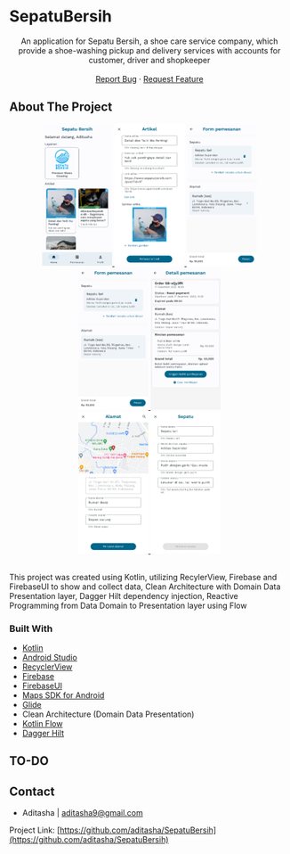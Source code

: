 <!-- PROJECT SHIELDS -->
<!--
*** I'm using markdown "reference style" links for readability.
*** Reference links are enclosed in brackets [ ] instead of parentheses ( ).
*** See the bottom of this document for the declaration of the reference variables
*** for contributors-url, forks-url, etc. This is an optional, concise syntax you may use.
*** https://www.markdownguide.org/basic-syntax/#reference-style-links
-->
<!--
[![Contributors][contributors-shield]][contributors-url]
[![Forks][forks-shield]][forks-url]
[![Stargazers][stars-shield]][stars-url]
[![Issues][issues-shield]][issues-url]
[![MIT License][license-shield]][license-url]
[![LinkedIn][linkedin-shield]][linkedin-url]
-->
# SepatuBersih

<!-- PROJECT LOGO -->
<div align="center">
<!--   <a href="https://github.com/aditasha/SepatuBersih">
    <img src="resources/image_dicoding.webp" alt="Logo" width=40% height=40%>
  </a> -->

  <p align="center">
    An application for Sepatu Bersih, a shoe care service company, which provide a shoe-washing pickup and delivery services with accounts for customer, driver and shopkeeper
      <br />
      <br />
    <a href="https://github.com/aditasha/SepatuBersih/issues">Report Bug</a>
    ·
    <a href="https://github.com/aditasha/SepatuBersih/issues">Request Feature</a>
  </p>
</div>


<!-- ABOUT THE PROJECT -->
## About The Project

<div align="center">
  <a href="https://github.com/aditasha/SepatuBersih">
      <img src="screenshots/Halaman home customer.png" alt="Screenshots" width=25% height=25%>
  </a>
  <a href="https://github.com/aditasha/SepatuBersih">
      <img src="screenshots/Halaman tambah artikel.png" alt="Screenshots" width=25% height=25%>
  </a>
    <a href="https://github.com/aditasha/SepatuBersih">
      <img src="screenshots/Halaman form pemesanan.png" alt="Screenshots" width=25% height=25%>
  </a>
  <a href="https://github.com/aditasha/SepatuBersih">
      <img src="screenshots/Halaman form pemesanan.png" alt="Screenshots" width=25% height=25%>
  </a>
    <a href="https://github.com/aditasha/SepatuBersih">
      <img src="screenshots/Halaman detail customer.png" alt="Screenshots" width=25% height=25%>
  </a>
  <br />
  <a href="https://github.com/aditasha/SepatuBersih">
      <img src="screenshots/Halaman tambah alamat.png" alt="Screenshots" width=25% height=25%>
  </a>
  <a href="https://github.com/aditasha/SepatuBersih">
      <img src="screenshots/Halaman tambah sepatu.png" alt="Screenshots" width=25% height=25%>
  </a>
</div>
<br />

This project was created using Kotlin, utilizing RecylerView, Firebase and FirebaseUI to show and collect data, Clean Architecture with Domain Data Presentation layer, Dagger Hilt dependency injection, Reactive Programming from Data Domain to Presentation layer using Flow

### Built With

* [Kotlin](https://kotlinlang.org/)
* [Android Studio](https://developer.android.com/studio)
* [RecyclerView](https://developer.android.com/jetpack/androidx/releases/recyclerview)
* [Firebase](https://firebase.google.com)
* [FirebaseUI](https://github.com/firebase/FirebaseUI-Android)
* [Maps SDK for Android](https://developers.google.com/maps/documentation/android-sdk/overview)
* [Glide](https://github.com/bumptech/glide)
* Clean Architecture (Domain Data Presentation)
* [Kotlin Flow](https://developer.android.com/kotlin/flow)
* [Dagger Hilt](https://dagger.dev/hilt)

<!-- ROADMAP -->
## TO-DO

<!-- CONTACT -->
## Contact

- Aditasha | aditasha9@gmail.com

Project Link: [https://github.com/aditasha/SepatuBersih](https://github.com/aditasha/SepatuBersih)


<!-- MARKDOWN LINKS & IMAGES -->
<!-- https://www.markdownguide.org/basic-syntax/#reference-style-links -->
[contributors-shield]: https://img.shields.io/github/contributors/aditasha/coolyeah.svg?style=for-the-badge
[contributors-url]: https://github.com/aditasha/coolyeah/graphs/contributors
[forks-shield]: https://img.shields.io/github/forks/aditasha/coolyeah.svg?style=for-the-badge
[forks-url]: https://github.com/aditasha/coolyeah/network/members
[stars-shield]: https://img.shields.io/github/stars/aditasha/coolyeah.svg?style=for-the-badge
[stars-url]: https://github.com/aditasha/coolyeah/stargazers
[issues-shield]: https://img.shields.io/github/issues/aditasha/coolyeah.svg?style=for-the-badge
[issues-url]: https://github.com/aditasha/coolyeah/issues
[license-shield]: https://img.shields.io/github/license/aditasha/coolyeah.svg?style=for-the-badge
[license-url]: https://github.com/aditasha/coolyeah/blob/master/LICENSE.txt
[linkedin-shield]: https://img.shields.io/badge/-LinkedIn-black.svg?style=for-the-badge&logo=linkedin&colorB=555
[linkedin-url]: https://linkedin.com/in/aditasha
